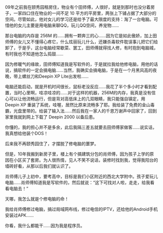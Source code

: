 09年之前我在颐秀园租房住，物业有个田师傅，人很好，就是到那时也没分着房子，一家四口住在物业的一间不足 10 平方的平房里，两张上下铺占据了大部分的空间。尽管如此，他对女儿的学习还是给予了最大限度的支持：淘了一台电脑。可惜他的女儿主要是用电脑来聊QQ，玩儿QQ空间，养宠物……

那台电脑的内存是 256M 的……拥有一颗奔三的心……因为它是如此傲娇，加上田师傅的女儿又不懂得心疼它，什么炫丽玩儿什么，还嫌杀毒软件耽误事儿把它们给卸了，于是乎，这台电脑经常歇菜、罢工，田师傅就得找人修，有时抱到电脑城，有时我也不知道他怎么捣鼓……

因为修暖气的缘故，田师傅知道我是写软件的，于是就拉我给他修电脑，用他的话说，搞软件的一定会搞电脑……当然，我确实会搞电脑，于是在一个月黑风高的夜晚，带上螺丝刀和Deepin XP Lite出发啦……

电脑还能启动，就是开机时间很长，鼠标老没反应……我花了半个多小时才看到配置，当时心里啊，哇凉哇凉的……对于这样的机器，256M的内存，我真是没有信心可以让他流畅运行，但是背对高低床上的几双眼睛，我只能强自镇定，用 Deepin XP 重装了系统，哇喔，居然比原来流畅多了耶。我给装了免费的金山毒霸，光盘里带的。给装了输入法……然后我在一家人的千恩万谢声中回家了，回到家里我就到网上下载了 Deepin 2000 以备后患。

你懂的，我的担心并不是多余，此后我隔三差五就要去田师傅家做客……说实话，我真想给他装个DOS！

后来我不再颐秀园住了，才摆脱了修电脑的噩梦。

但是，10年我搬到新房子里，楼上有个搞建筑分包的肖师傅，因为孩子上学的原因在小区买了套房。为人很热情，见人不笑不说话，装修时找到我，觉得我阳台的墙砖好看，从那以后我们就认识了。

肖师傅儿子上初中，要考高中，目标是我们小区附近的西北大学附中。孩子爱玩儿电脑……肖师傅知道我是写软件的，然后就说：“这下可找对人啦，走走，给我看看电脑去！”

天哪，我怎么就是个修电脑的命！

我给肖师傅修过电脑，搞过局域网布线，修过电信的IPTV，还给他的Android手机安装过APK……

你看，我什么都能干……因为我是程序员。


